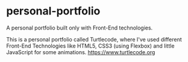 # personal-portfolio
A personal portfolio built only with Front-End technologies.

This is a personal portfolio called Turtlecode, where I've used different Front-End Technologies like HTML5, CSS3 (using Flexbox) and little JavaScript for some animations.
https://www.turtlecode.org
